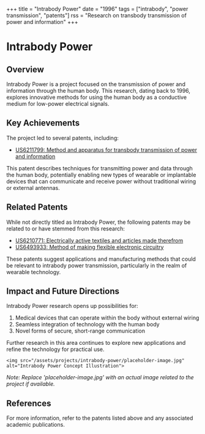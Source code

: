 +++
title = "Intrabody Power"
date = "1996"
tags = ["intrabody", "power transmission", "patents"]
rss = "Research on transbody transmission of power and information"
+++

# Intrabody Power

## Overview

Intrabody Power is a project focused on the transmission of power and information through the human body. This research, dating back to 1996, explores innovative methods for using the human body as a conductive medium for low-power electrical signals.

## Key Achievements

The project led to several patents, including:

- [US6211799: Method and apparatus for transbody transmission of power and information](http://www.google.com/patents/US6211799)

This patent describes techniques for transmitting power and data through the human body, potentially enabling new types of wearable or implantable devices that can communicate and receive power without traditional wiring or external antennas.

## Related Patents

While not directly titled as Intrabody Power, the following patents may be related to or have stemmed from this research:

- [US6210771: Electrically active textiles and articles made therefrom](http://www.google.com/patents/US6210771)
- [US6493933: Method of making flexible electronic circuitry](http://www.google.com/patents/US6493933)

These patents suggest applications and manufacturing methods that could be relevant to intrabody power transmission, particularly in the realm of wearable technology.

## Impact and Future Directions

Intrabody Power research opens up possibilities for:

1. Medical devices that can operate within the body without external wiring
2. Seamless integration of technology with the human body
3. Novel forms of secure, short-range communication

Further research in this area continues to explore new applications and refine the technology for practical use.

~~~
<img src="/assets/projects/intrabody-power/placeholder-image.jpg" alt="Intrabody Power Concept Illustration">
~~~

_Note: Replace 'placeholder-image.jpg' with an actual image related to the project if available._

## References

For more information, refer to the patents listed above and any associated academic publications.
